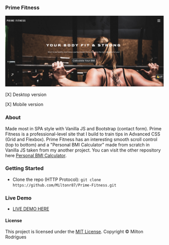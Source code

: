 ### Prime Fitness

![Screen Shot](https://github.com/Miltonr87/Prime-Fitness/blob/main/primefitness.png)

[X] Desktop version

[X] Mobile version

### About

Made most in SPA style with Vanilla JS and Bootstrap (contact form). Prime Fitness is a professional-level site that I build to train tips in Advanced CSS (Grid and Flexbox). Prime Fitness has an interesting smooth scroll control (top to bottom) and a "Personal BMI Calculator" made from scratch in Vanilla JS taken from my another project. You can visit the other repository here [Personal BMI Calculator](https://github.com/Miltonr87/Personal-BMI-Calculator).

### Getting Started

- Clone the repo (HTTP Protocol): ```git clone https://github.com/Miltonr87/Prime-Fitness.git```

### Live Demo 

- [LIVE DEMO HERE](https://miltonr87.github.io/Prime-Fitness/)

#### License

This project is licensed under the [MIT License](https://magno.mit-license.org/2018). Copyright © Milton Rodrigues

